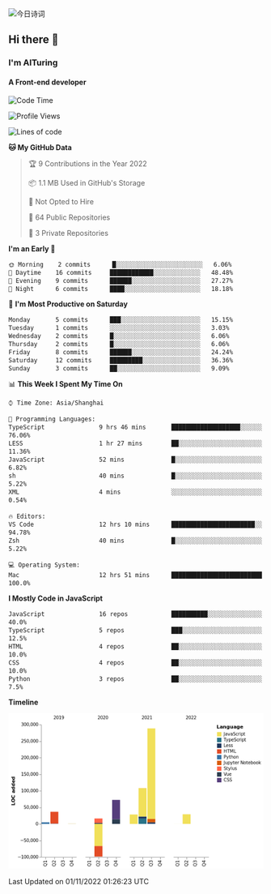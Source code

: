 <img alt="今日诗词" src="https://v2.jinrishici.com/one.svg?font-size=30&spacing=2&color=skyblue" style="max-width:100%; display: block; margin: 0 auto;">

## Hi there 👋
### I'm AITuring
#### A Front-end developer

<!-- <img src="./dhx.gif" width="400px"/> -->

<!--START_SECTION:waka-->
![Code Time](http://img.shields.io/badge/Code%20Time-3%2C862%20hrs%204%20mins-blue)

![Profile Views](http://img.shields.io/badge/Profile%20Views-0-blue)

![Lines of code](https://img.shields.io/badge/From%20Hello%20World%20I%27ve%20Written-486%20Thousand%20lines%20of%20code-blue)

**🐱 My GitHub Data** 

> 🏆 9 Contributions in the Year 2022
 > 
> 📦 1.1 MB Used in GitHub's Storage 
 > 
> 🚫 Not Opted to Hire
 > 
> 📜 64 Public Repositories 
 > 
> 🔑 3 Private Repositories  
 > 
**I'm an Early 🐤** 

```text
🌞 Morning    2 commits      █░░░░░░░░░░░░░░░░░░░░░░░░   6.06% 
🌆 Daytime    16 commits     ████████████░░░░░░░░░░░░░   48.48% 
🌃 Evening    9 commits      ██████░░░░░░░░░░░░░░░░░░░   27.27% 
🌙 Night      6 commits      ████░░░░░░░░░░░░░░░░░░░░░   18.18%

```
📅 **I'm Most Productive on Saturday** 

```text
Monday       5 commits      ███░░░░░░░░░░░░░░░░░░░░░░   15.15% 
Tuesday      1 commits      ░░░░░░░░░░░░░░░░░░░░░░░░░   3.03% 
Wednesday    2 commits      █░░░░░░░░░░░░░░░░░░░░░░░░   6.06% 
Thursday     2 commits      █░░░░░░░░░░░░░░░░░░░░░░░░   6.06% 
Friday       8 commits      ██████░░░░░░░░░░░░░░░░░░░   24.24% 
Saturday     12 commits     █████████░░░░░░░░░░░░░░░░   36.36% 
Sunday       3 commits      ██░░░░░░░░░░░░░░░░░░░░░░░   9.09%

```


📊 **This Week I Spent My Time On** 

```text
⌚︎ Time Zone: Asia/Shanghai

💬 Programming Languages: 
TypeScript               9 hrs 46 mins       ███████████████████░░░░░░   76.06% 
LESS                     1 hr 27 mins        ██░░░░░░░░░░░░░░░░░░░░░░░   11.36% 
JavaScript               52 mins             █░░░░░░░░░░░░░░░░░░░░░░░░   6.82% 
sh                       40 mins             █░░░░░░░░░░░░░░░░░░░░░░░░   5.22% 
XML                      4 mins              ░░░░░░░░░░░░░░░░░░░░░░░░░   0.54%

🔥 Editors: 
VS Code                  12 hrs 10 mins      ███████████████████████░░   94.78% 
Zsh                      40 mins             █░░░░░░░░░░░░░░░░░░░░░░░░   5.22%

💻 Operating System: 
Mac                      12 hrs 51 mins      █████████████████████████   100.0%

```

**I Mostly Code in JavaScript** 

```text
JavaScript               16 repos            ██████████░░░░░░░░░░░░░░░   40.0% 
TypeScript               5 repos             ███░░░░░░░░░░░░░░░░░░░░░░   12.5% 
HTML                     4 repos             ██░░░░░░░░░░░░░░░░░░░░░░░   10.0% 
CSS                      4 repos             ██░░░░░░░░░░░░░░░░░░░░░░░   10.0% 
Python                   3 repos             ██░░░░░░░░░░░░░░░░░░░░░░░   7.5%

```


**Timeline**

![Chart not found](https://raw.githubusercontent.com/AITuring/AITuring/main/charts/bar_graph.png) 


 Last Updated on 01/11/2022 01:26:23 UTC
<!--END_SECTION:waka-->


